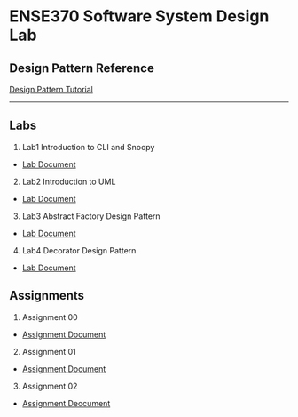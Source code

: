 # ENSE370 Software System Design Lab 
## Design Pattern Reference 
[Design Pattern Tutorial](https://www.tutorialspoint.com/design_pattern/index.htm)

---
## Labs
1. Lab1 Introduction to CLI and Snoopy
*  [Lab Document](https://github.com/adamtilson/ense370/blob/main/lab-1/lab-doc.md)

2. Lab2 Introduction to UML
* [Lab Document](https://github.com/adamtilson/ense370/blob/main/lab-2/lab-doc.md)

3. Lab3 Abstract Factory Design Pattern
* [Lab Document](https://github.com/adamtilson/ense370/blob/main/lab-3/lab-doc.md)

4. Lab4 Decorator Design Pattern
* [Lab Document](https://github.com/adamtilson/ense370/blob/main/lab-4/lab-doc.md)

## Assignments
1. Assignment 00
* [Assignment Document](https://github.com/panli200/ENSE370/blob/master/A00/Assignment%20A00%20Java%20Refresher.pdf)
2. Assignment 01
* [Assignment Document](https://github.com/panli200/ENSE370/blob/master/A01/Assignment%20A02%20Design%20Patterns%20II.pdf)
3. Assignment 02
* [Assignment Deocument]()
